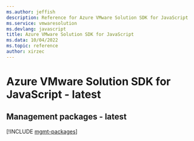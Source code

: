 ```yaml
---
ms.author: jeffish
description: Reference for Azure VMware Solution SDK for JavaScript
ms.service: vmwaresolution
ms.devlang: javascript
title: Azure VMware Solution SDK for JavaScript
ms.data: 10/04/2022
ms.topic: reference
author: xirzec
---
```

# Azure VMware Solution SDK for JavaScript - latest

## Management packages - latest
[!INCLUDE [mgmt-packages](vmware-solution-mgmt-index.md)]